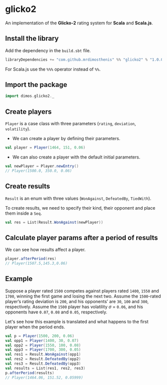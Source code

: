 # glicko2

An implementation of the **Glicko-2** rating system for **Scala** and **Scala.js**.

## Install the library

Add the dependency in the `build.sbt` file.

```scala
libraryDependencies += "com.github.mrdimosthenis" %% "glicko2" % "1.0.0"
```

For Scala.js use the `%%%` operator instead of `%%`.

## Import the package

```scala
import dimos.glicko2._
```

## Create players

`Player` is a case class with three parameters (`rating`, `deviation`, `volatility`).

* We can create a player by defining their parameters.
```scala
val player = Player(1464, 151, 0.06)
```

* We can also create a player with the default initial parameters.
```scala
val newPlayer = Player.newEntry()
// Player(1500.0, 350.0, 0.06)
```

## Create results

`Result` is an enum with three values (`WonAgainst`, `DefeatedBy`, `TiedWith`).

To create results, we need to specify their kind, their opponent and place them inside a `Seq`.
```scala
val res = List(Result.WonAgainst(newPlayer))
```

## Calculate player params after a period of results

We can see how results affect a player.
```scala
player.afterPeriod(res)
// Player(1507.5,145.3,0.06)
```

## Example

Suppose a player rated `1500` competes against players rated `1400`, `1550` and `1700`, winning
the first game and losing the next two. Assume the `1500`-rated player’s rating deviation
is `200`, and his opponents’ are `30`, `100` and `300`, respectively. Assume the `1500` player has
volatility _σ_ = `0.06`, and his opponents have `0.07`, `0.08` and `0.05`, respectively.

Let's see how this example is translated and what happens to the first player when the period ends.
```scala
val p = Player(1500, 200, 0.06)
val opp1 = Player(1400, 30, 0.07)
val opp2 = Player(1550, 100, 0.08)
val opp3 = Player(1700, 300, 0.05)
val res1 = Result.WonAgainst(opp1)
val res2 = Result.DefeatedBy(opp2)
val res3 = Result.DefeatedBy(opp3)
val results = List(res1, res2, res3)
p.afterPeriod(results)
// Player(1464.06, 151.52, 0.05999)
```
